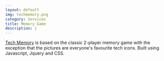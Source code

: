 ```yaml
---
layout: default
img: techmemory.png
category: Services
title: Memory Game
description: |
---
```

  [Tech Memory](http://charlesguo.github.io/memory-game/) is based on the classic 2-player memory game with the exception that the pictures are everyone's favourite tech icons. Built using Javascript, Jquery and CSS.
